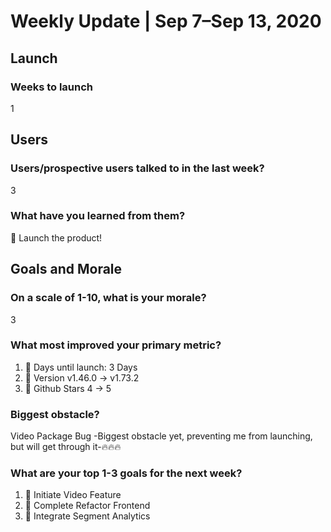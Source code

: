 # Weekly Update | Sep 7–Sep 13, 2020

## Launch

### Weeks to launch

1

## Users

### Users/prospective users talked to in the last week?

3

### What have you learned from them?

🦄 Launch the product!

## Goals and Morale

### On a scale of 1-10, what is your morale?

3

### What most improved your primary metric?

1. 🌈 Days until launch: 3 Days
2. 🚀 Version v1.46.0 -> v1.73.2
3. 🚗 Github Stars 4 -> 5

### Biggest obstacle?

Video Package Bug -Biggest obstacle yet, preventing me from launching, but will get through it-🔥🔥🔥

### What are your top 1-3 goals for the next week?

1. 🌈 Initiate Video Feature
2. 💅 Complete Refactor Frontend
3. 👤 Integrate Segment Analytics
